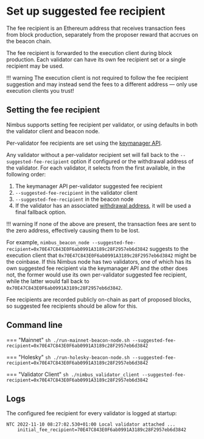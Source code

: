 # Set up suggested fee recipient

The fee recipient is an Ethereum address that receives transaction fees from block production, separately from the proposer reward that accrues on the beacon chain.

The fee recipient is forwarded to the execution client during block production.
Each validator can have its own fee recipient set or a single recipient may be used.

!!! warning
    The execution client is not required to follow the fee recipient suggestion and may instead send the fees to a different address — only use execution clients you trust!

## Setting the fee recipient

Nimbus supports setting fee recipient per validator, or using defaults in both the validator client and beacon node.

Per-validator fee recipients are set using the [keymanager API](./keymanager-api.md).

Any validator without a per-validator recipient set will fall back to the `--suggested-fee-recipient` option if configured or the withdrawal address of the validator.
For each validator, it selects from the first available, in the following order:

1. The keymanager API per-validator suggested fee recipient
2. `--suggested-fee-recipient` in the validator client
3. `--suggested-fee-recipient` in the beacon node
4. If the validator has an associated [withdrawal address](./withdrawals.md), it will be used a final fallback option.

!!! warning
    If none of the above are present, the transaction fees are sent to the zero address, effectively causing them to be lost.

For example, `nimbus_beacon_node --suggested-fee-recipient=0x70E47C843E0F6ab0991A3189c28F2957eb6d3842` suggests to the execution client that `0x70E47C843E0F6ab0991A3189c28F2957eb6d3842` might be the coinbase.
If this Nimbus node has two validators, one of which has its own suggested fee recipient via the keymanager API and the other does not, the former would use its own per-validator suggested fee recipient, while the latter would fall back to `0x70E47C843E0F6ab0991A3189c28F2957eb6d3842`.

Fee recipients are recorded publicly on-chain as part of proposed blocks, so suggested fee recipients should be allow for this.

## Command line

=== "Mainnet"
    ```sh
    ./run-mainnet-beacon-node.sh --suggested-fee-recipient=0x70E47C843E0F6ab0991A3189c28F2957eb6d3842
    ```

=== "Holesky"
    ```sh
    ./run-holesky-beacon-node.sh --suggested-fee-recipient=0x70E47C843E0F6ab0991A3189c28F2957eb6d3842
    ```

=== "Validator Client"
    ```sh
    ./nimbus_validator_client --suggested-fee-recipient=0x70E47C843E0F6ab0991A3189c28F2957eb6d3842
    ```

## Logs

The configured fee recipient for every validator is logged at startup:

```
NTC 2022-11-10 08:27:02.530+01:00 Local validator attached ...
    initial_fee_recipient=70E47C843E0F6ab0991A3189c28F2957eb6d3842
```

